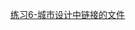 [练习6-城市设计中链接的文件](https://github.com/quanbinn/Learn-Revit-the-Parametric-Way/blob/master/chapters/%E7%AB%A06-Revit%E4%BD%BF%E7%94%A8%E7%9A%84%E6%A0%B8%E5%BF%83%E6%96%B9%E6%B3%95-%E6%8B%BC%E8%A3%85N%E4%B8%AA%E6%A8%A1%E5%9D%97/%E7%BB%83%E4%B9%A06-%E5%9F%8E%E5%B8%82%E8%AE%BE%E8%AE%A1%E4%B8%AD%E9%93%BE%E6%8E%A5%E7%9A%84%E6%96%87%E4%BB%B6.md)